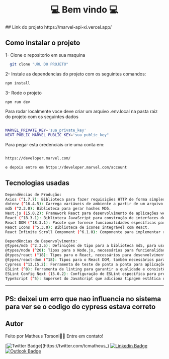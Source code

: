 
<center> <h1>💻 Bem vindo 💻</h1> </center>
## Link do projeto 
https://marvel-api-xi.vercel.app/

## Como instalar o projeto
1- Clone o repositorio em sua maquina
 ```bash
   git clone "URL DO PROJETO"
   ```

2- Instale as  dependencias do projeto com os seguintes comandos:

   ```bash
   npm install
   ```

3- Rode o projeto

   ```bash
 npm run dev
   ```

Para rodar localmente voce deve criar um arquivo .env.local na pasta raiz do projeto com os seguintes dados 

   ```bash

MARVEL_PRIVATE_KEY='sua_private_key'
NEXT_PUBLIC_MARVEL_PUBLIC_KEY='sua_public_key"

  ```
Para pegar esta credenciais crie uma conta em: 

  ```bash

https://developer.marvel.com/

e depois entre em https://developer.marvel.com/account
```

## Tecnologias usadas 
```bash
Dependências de Produção:
Axios (^1.7.7): Biblioteca para fazer requisições HTTP de forma simples.
dotenv (^16.4.5): Carrega variáveis de ambiente a partir de um arquivo .env para process.env.
md5 (^2.3.0): Biblioteca para gerar hashes MD5.
Next.js (15.0.2): Framework React para desenvolvimento de aplicações web com suporte a server-side rendering e geração de sites estáticos.
React (^18.3.1): Biblioteca JavaScript para construção de interfaces de usuário.
React DOM (^18.3.1): Pacote que fornece funcionalidades específicas para o DOM usadas com React.
React Icons (^5.3.0): Biblioteca de ícones integrável com React.
React Infinite Scroll Component (^6.1.0): Componente para implementar rolagem infinita em aplicações React.

Dependências de Desenvolvimento:
@types/md5 (^2.3.5): Definições de tipo para a biblioteca md5, para uso com TypeScript.
@types/node (^20): Tipos para o Node.js, necessários para funcionalidades como manipulação de caminhos e leitura de arquivos.
@types/react (^18): Tipos para o React, necessários para desenvolvimento com TypeScript.
@types/react-dom (^18): Tipos para o React DOM, também necessários para TypeScript.
Cypress (^13.15.2): Ferramenta de teste de ponta a ponta para aplicações web.
ESLint (^8): Ferramenta de linting para garantir a qualidade e consistência do código.
ESLint Config Next (15.0.2): Configuração de ESLint específica para projetos Next.js.
TypeScript (^5): Superset do JavaScript que adiciona tipagem estática opcional.
```
--------------------

## PS: deixei um erro que nao influencia no sistema para ver se o codigo do cypress estava correto


## Autor

Feito por Matheus Torsoni👋🏽 Entre em contato!

[![Twitter Badge](https://img.shields.io/badge/-@tcmatheus-1ca0f1?style=flat-square&labelColor=1ca0f1&logo=twitter&logoColor=white&link=https://twitter.com/tcmatheus_)](https://twitter.com/tcmatheus_) [![Linkedin Badge](https://img.shields.io/badge/-Matheus-Torsoni?style=flat-square&logo=Linkedin&logoColor=white&link=https://www.linkedin.com/in/matheus-torsoni-b33957156/)](https://www.linkedin.com/in/matheus-torsoni-b33957156/) 
[![Outlook Badge](https://img.shields.io/badge/matheus_tcampos@hotmail.com-c14438?style=flat-square&logo=outlook&logoColor=white&link=mailto:matheus_tcampos@hotmail.com)](matheus_tcampos@hotmail.com)
